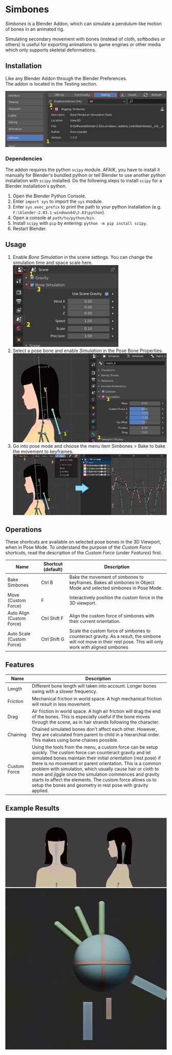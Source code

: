 # Simbones
*Simbones* is a Blender Addon, which can simulate a pendulum-like motion of bones in an animated rig.

Simulating secondary movement with bones (instead of cloth, softbodies or others) is useful for exporting animations to game engines or other media which only supports skeletal deformations.

## Installation

Like any Blender Addon through the Blender Preferences.  
The addon is located in the Testing section.

![preferences](doc/install.png)

### Dependencies

The addon requires the python `scipy` module. AFAIK, you have to install it manually for Blender's bundled python or tell Blender to use another python installation with `scipy` installed. Do the following steps to install `scipy` for a Blender installation's python.

1. Open the Blender Python Console.
2. Enter `import sys` to import the `sys` module.
3. Enter `sys.exec_prefix` to print the path to your python installation (e.g. `F:\blender-2.83.1-windows64\2.83\python`).
4. Open a console at `path/to/python/bin`.
5. Install `scipy` with `pip` by entering: `python -m pip install scipy`.
6. Restart Blender.

## Usage

1. Enable *Bone Simulation* in the scene settings. You can change the simulation time and space scale here.  
![preferences](doc/scene_settings.png)
2. Select a pose bone and enable *Simulation* in the Pose Bone Properties.  
![preferences](doc/bone_settings.png)
3. Go into pose mode and choose the menu item Simbones > Bake to bake the movement to keyframes.
![preferences](doc/simulate.png)

## Operations

These shortcuts are available on selected pose bones in the 3D Viewport, when in Pose Mode. To understand the purpose of the *Custom Force* shortcuts, read the description of the *Custom Force* (under *Features*) first.

Name | Shortcut (default) |Description
--- | --- | ---
Bake Simbones               | Ctrl B        | Bake the movement of simbones to keyframes. Bakes all simbones in Object Mode and selected simbones in Pose Mode.
Move (Custom Force)         | F             | Interactively position the custom force in the 3D viewport.
Auto Align (Custom Force)   | Ctrl Shift F  | Align the custom force of simbones with their current orientation.
Auto Scale (Custom Force)   | Ctrl Shift G  | Scale the custom force of simbones to counteract gravity. As a result, the simbone will not move in their rest pose. This will only work with aligned simbones

## Features

Name | Description
--- | ---
Length | Different bone length will taken into account. Longer bones swing with a slower frequency.
Friction | Mechanical friction in world space. A high mechanical friction will result in less movement.
Drag | Air friction in world space. A high air friction will drag the end of the bones. This is especially useful if the bone moves through the scene, as in hair strands following the character.
Chaining | Chained simulated bones don't affect each other. However, they are calculated from parent to child in a hierarchial order. This makes using bone chaines possible.
Custom Force | Using the tools from the menu, a custom force can be setup quickly. The custom force can counteract gravity and let simulated bones maintain their initial orientation (rest pose) if there is no movement or parent orientation. This is a common problem with simulation, which usually cause hair or cloth to move and jiggle once the simulation commences and gravity starts to affect the elements. The custom force allows us to setup the bones and geometry in rest pose with gravity applied.

## Example Results

![hair](doc/hair.gif)
![various settings](doc/tech.gif)